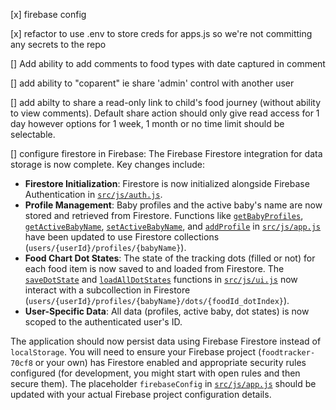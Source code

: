 [x] firebase config

[x] refactor to use .env to store creds for apps.js so we're not committing any secrets to the repo

[] Add ability to add comments to food types with date captured in comment

[] add ability to "coparent" ie share 'admin' control with another user

[] add abilty to share a read-only link to child's food journey (without ability to view comments). Default share action should only give read access for 1 day however options for 1 week, 1 month or no time limit should be selectable.

[] configure firestore in Firebase:
  The Firebase Firestore integration for data storage is now complete.
  Key changes include:
  *   **Firestore Initialization**: Firestore is now initialized alongside Firebase Authentication in [`src/js/auth.js`](src/js/auth.js:1).
  *   **Profile Management**: Baby profiles and the active baby's name are now stored and retrieved from Firestore. Functions like [`getBabyProfiles`](src/js/app.js:24), [`getActiveBabyName`](src/js/app.js:49), [`setActiveBabyName`](src/js/app.js:59), and [`addProfile`](src/js/app.js:70) in [`src/js/app.js`](src/js/app.js:1) have been updated to use Firestore collections (`users/{userId}/profiles/{babyName}`).
  *   **Food Chart Dot States**: The state of the tracking dots (filled or not) for each food item is now saved to and loaded from Firestore. The [`saveDotState`](src/js/ui.js:40) and [`loadAllDotStates`](src/js/ui.js:80) functions in [`src/js/ui.js`](src/js/ui.js:1) now interact with a subcollection in Firestore (`users/{userId}/profiles/{babyName}/dots/{foodId_dotIndex}`).
  *   **User-Specific Data**: All data (profiles, active baby, dot states) is now scoped to the authenticated user's ID.

  The application should now persist data using Firebase Firestore instead of `localStorage`. You will need to ensure your Firebase project (`foodtracker-70cf8` or your own) has Firestore enabled and appropriate security rules configured (for development, you might start with open rules and then secure them). The placeholder `firebaseConfig` in [`src/js/app.js`](src/js/app.js:6-13) should be updated with your actual Firebase project configuration details.
